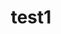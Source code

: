 ---
title:  "test1"

categories: 
  - test

tags: 
    - test
toc: true
toc_label: "table of content"
toc_sticky: true 

---